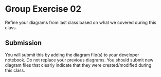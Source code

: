 # Group Exercise 02

Refine your diagrams from last class based on what we covered during this class.

## Submission

You will submit this by adding the diagram file(s) to your developer notebook. Do not replace your previous diagrams. You should submit new diagram files that clearly indicate that they were created/modified during this class.
